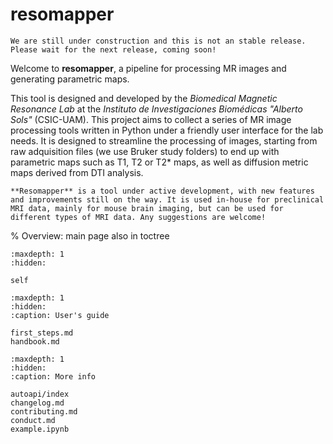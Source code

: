 # resomapper

```{warning}
We are still under construction and this is not an stable release. Please wait for the next release, coming soon!
```

Welcome to **resomapper**, a pipeline for processing MR images and generating parametric maps. 

This tool is designed and developed by the *Biomedical Magnetic Resonance Lab* at the *Instituto de Investigaciones Biomédicas "Alberto Sols"* (CSIC-UAM). This project aims to collect a series of MR image processing tools written in Python under a friendly user interface for the lab needs. It is designed to streamline the processing of images, starting from raw adquisition files (we use Bruker study folders) to end up with parametric maps such as T1, T2 or T2* maps, as well as diffusion metric maps derived from DTI analysis.

```{note}
**Resomapper** is a tool under active development, with new features and improvements still on the way. It is used in-house for preclinical MRI data, mainly for mouse brain imaging, but can be used for different types of MRI data. Any suggestions are welcome!
```

% Overview: main page also in toctree
```{toctree}
:maxdepth: 1
:hidden:

self
```

```{toctree}
:maxdepth: 1
:hidden:
:caption: User's guide

first_steps.md
handbook.md
```

```{toctree}
:maxdepth: 1
:hidden:
:caption: More info

autoapi/index
changelog.md
contributing.md
conduct.md
example.ipynb
```